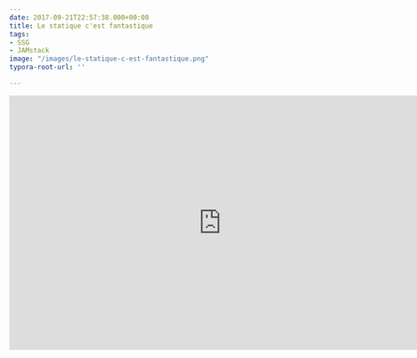 ```yaml
---
date: 2017-09-21T22:57:38.000+00:00
title: Le statique c'est fantastique
tags:
- SSG
- JAMstack
image: "/images/le-statique-c-est-fantastique.png"
typora-root-url: ''

---
```

<!--break-->
<iframe src="https://docs.google.com/presentation/d/e/2PACX-1vSgfI-5wg8n1crZOXnyGBgVMtzfedqVy2jobj3Iz-t_8htuVCsAcpoUcG37ibM7qjUDdilKtCDoaF-Q/embed?start=false&loop=false&delayms=3000" frameborder="0" width="760" height="457" allowfullscreen="true" mozallowfullscreen="true" webkitallowfullscreen="true"></iframe>
